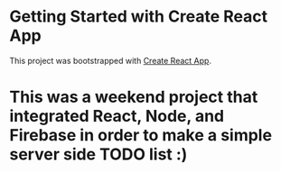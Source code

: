 # Getting Started with Create React App

This project was bootstrapped with [Create React App](https://github.com/facebook/create-react-app).

# This was a weekend project that integrated React, Node, and Firebase in order to make a simple server side TODO list :)
